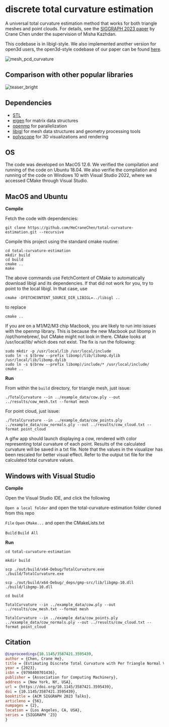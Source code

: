 # discrete total curvature estimation

A universal total curvature estimation method that works for both triangle meshes and point clouds. For details, see the [SIGGRAPH 2023 paper](https://arxiv.org/abs/2305.12653) by Crane Chen under the supervision of Misha Kazhdan.

This codebase is in libigl-style. We also implemented another version for open3d users, the open3d-style codebase of our paper can be found [here](https://github.com/HeCraneChen/open3d-discrete-total-curvature.git).

![mesh_pcd_curvature](https://user-images.githubusercontent.com/33951209/229395487-efa580f7-9e28-498d-9265-af09d75f6d5c.png)

## Comparison with other popular libraries
![teaser_bright](https://user-images.githubusercontent.com/33951209/229387054-371fa8e9-1ef2-4552-81e3-af6927ee99dc.png)

## Dependencies

- [STL](https://www.geeksforgeeks.org/the-c-standard-template-library-stl/)
- [eigen](https://eigen.tuxfamily.org/index.php?title=Main_Page) for matrix data structures
- [openmp](http://polyscope.run/) for parallelization
- [libigl](http://libigl.github.io/libigl/) for mesh data structures and geometry processing tools
- [polyscope](http://polyscope.run/) for 3D visualizations and rendering

## OS

The code was developed on MacOS 12.6.
We verified the compilation and running of the code on Ubuntu 18.04.
We also verifie the compilation and running of the code on Windows 10 with Visual Studio 2022, where we accessed CMake through Visual Studio. 
## MacOS and Ubuntu

**Compile**

Fetch the code with dependencies:

    git clone https://github.com/HeCraneChen/total-curvature-estimation.git --recursive

Compile this project using the standard cmake routine:

    cd total-curvature-estimation
    mkdir build
    cd build
    cmake ..
    make

The above commands use FetchContent of CMake to automatically download libigl and its dependencies. If that did not work for you, try to point to the local libigl. In that case, use

    cmake -DFETCHCONTENT_SOURCE_DIR_LIBIGL=../libigl ..
to replace

    cmake ..

If you are on a M1/M2/M3 chip Macbook, you are likely to run into issues with the openmp library. This is because the new Macbook put libomp in /opt/homebrew/, but CMake might not look in there. CMake looks at /usr/local/lib/ which does not exist. The fix is run the following:

    sudo mkdir -p /usr/local/lib /usr/local/include
    sudo ln -s $(brew --prefix libomp)/lib/libomp.dylib /usr/local/lib/libomp.dylib
    sudo ln -s $(brew --prefix libomp)/include/* /usr/local/include/
    cmake ..

**Run**

From within the `build` directory, for triangle mesh, just issue:

    ./TotalCurvature --in ../example_data/cow.ply --out ../results/cow_mesh.txt --format mesh
    
For point cloud, just issue:

    ./TotalCurvature --in ../example_data/cow_points.ply ../example_data/cow_normals.ply --out ../results/cow_cloud.txt --format point_cloud

A glfw app should launch displaying a cow, rendered with color representing total curvature of each point. Results of the calculated curvature will be saved in a txt file. Note that the values in the visualizer has been rescaled for better visual effect. Refer to the output txt file for the calculated total curvature values.

## Windows with Visual Studio

**Compile**

Open the Visual Studio IDE, and click the following

`Open a local folder` and open the total-curvature-estimation folder cloned from this repo

`File`  `Open`  `CMake...` and open the CMakeLists.txt

`Build`  `Build All`

**Run**

    cd total-curvature-estimation
    
    mkdir build
    
    scp ./out/build/x64-Debug/TotalCurvature.exe ./build/TotalCurvature.exe
    
    scp ./out/build/x64-Debug/_deps/gmp-src/lib/libgmp-10.dll ./build/libgmp-10.dll
    
    cd build
    
    TotalCurvature --in ../example_data/cow.ply --out ../results/cow_mesh.txt --format mesh
    
    TotalCurvature --in ../example_data/cow_points.ply ../example_data/cow_normals.ply --out ../results/cow_cloud.txt --format point_cloud
    

## Citation

```bibtex
@inproceedings{10.1145/3587421.3595439,
author = {Chen, Crane He},
title = {Estimating Discrete Total Curvature with Per Triangle Normal Variation},
year = {2023},
isbn = {9798400701436},
publisher = {Association for Computing Machinery},
address = {New York, NY, USA},
url = {https://doi.org/10.1145/3587421.3595439},
doi = {10.1145/3587421.3595439},
booktitle = {ACM SIGGRAPH 2023 Talks},
articleno = {56},
numpages = {2},
location = {Los Angeles, CA, USA},
series = {SIGGRAPH '23}
}
```
